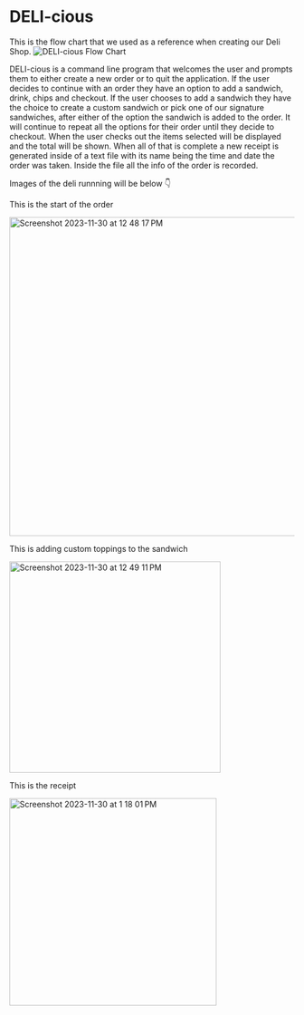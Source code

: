 # DELI-cious
This is the flow chart that we used as a reference when creating our Deli Shop.
![DELI-cious Flow Chart](https://github.com/AlexNikitin0/DELI-cious/assets/113218888/2a893239-e1b4-4be0-8c23-9ee595271e70)

DELI-cious is a command line program that welcomes the user and prompts them to either create a new order or to quit the application.
If the user decides to continue with an order they have an option to add a sandwich, drink, chips and checkout. If the user chooses to add a sandwich they have the choice to create a custom sandwich or pick one of our signature sandwiches, after either of the option the sandwich is added to the order. It will continue to repeat all the options for their order until they decide to checkout. When the user checks out the items selected will be displayed and the total will be shown. When all of that is complete a new receipt is generated inside of a text file with its name being the time and date the order was taken. Inside the file all the info of the order is recorded.

Images of the deli runnning will be below 👇





This is the start of the order






<img width="563" alt="Screenshot 2023-11-30 at 12 48 17 PM" src="https://github.com/AlexNikitin0/DELI-cious/assets/113218888/680af101-1287-4645-9c02-209c7c7da82c">

This is adding custom toppings to the sandwich 











<img width="373" alt="Screenshot 2023-11-30 at 12 49 11 PM" src="https://github.com/AlexNikitin0/DELI-cious/assets/113218888/4e3d10b8-91a3-4da0-b596-c9af3d2517ad">

This is the receipt







<img width="366" alt="Screenshot 2023-11-30 at 1 18 01 PM" src="https://github.com/AlexNikitin0/DELI-cious/assets/113218888/8bfbfb9a-fa5e-44dc-bcd2-cdca470ac83d">







